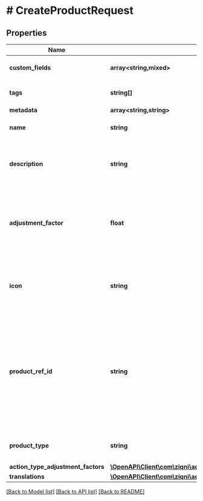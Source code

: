 # # CreateProductRequest

## Properties

Name | Type | Description | Notes
------------ | ------------- | ------------- | -------------
**custom_fields** | **array<string,mixed>** | A list of custom field entries | [optional]
**tags** | **string[]** | A list of id&#39;s used to tag models | [optional]
**metadata** | **array<string,string>** |  | [optional]
**name** | **string** | The name of the product |
**description** | **string** | The description of the product for your reference | [optional]
**adjustment_factor** | **float** | The multiplier to apply to source values received for this product events |
**icon** | **string** | An Icon id that has been pre uploaded to the system to display for Product | [optional]
**product_ref_id** | **string** | The reference to this product in your system. The reference identifier can not be changed after the product has been created |
**product_type** | **string** | The type to this product in your system. | [optional]
**action_type_adjustment_factors** | [**\OpenAPI\Client\com\ziqni\admin\sdk\model\ActionTypeAdjustmentFactor[]**](ActionTypeAdjustmentFactor.md) |  | [optional]
**translations** | [**\OpenAPI\Client\com\ziqni\admin\sdk\model\Translation[]**](Translation.md) |  | [optional]

[[Back to Model list]](../../README.md#models) [[Back to API list]](../../README.md#endpoints) [[Back to README]](../../README.md)

